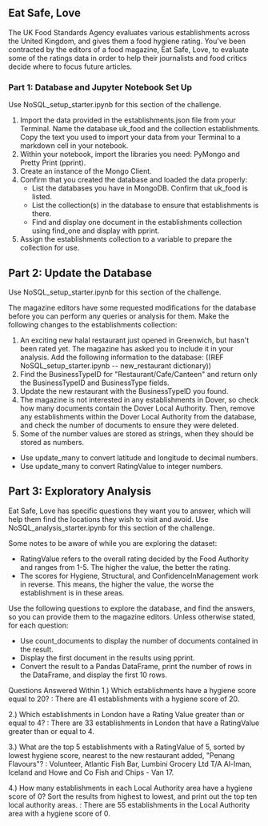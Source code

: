 ## Eat Safe, Love 
The UK Food Standards Agency evaluates various establishments across the United Kingdom, and gives them a food hygiene rating. You've been contracted by the editors of a food magazine, Eat Safe, Love, to evaluate some of the ratings data in order to help their journalists and food critics decide where to focus future articles.

### Part 1: Database and Jupyter Notebook Set Up
Use NoSQL_setup_starter.ipynb for this section of the challenge.

1. Import the data provided in the establishments.json file from your Terminal. Name the database uk_food and the collection establishments. Copy the text you used to import your data from your Terminal to a markdown cell in your notebook.
2. Within your notebook, import the libraries you need: PyMongo and Pretty Print (pprint).
3. Create an instance of the Mongo Client.
4. Confirm that you created the database and loaded the data properly:
   - List the databases you have in MongoDB. Confirm that uk_food is listed.
   - List the collection(s) in the database to ensure that establishments is there.
   - Find and display one document in the establishments collection using find_one and display with pprint.
5. Assign the establishments collection to a variable to prepare the collection for use.

## Part 2: Update the Database
Use NoSQL_setup_starter.ipynb for this section of the challenge.

The magazine editors have some requested modifications for the database before you can perform any queries or analysis for them. Make the following changes to the establishments collection:
  1. An exciting new halal restaurant just opened in Greenwich, but hasn't been rated yet. The magazine has asked you       to include it in your analysis. Add the following information to the database: ((REF NoSQL_setup_starter.ipynb --      new_restaurant dictionary))
2. Find the BusinessTypeID for "Restaurant/Cafe/Canteen" and return only the BusinessTypeID and BusinessType fields.
3. Update the new restaurant with the BusinessTypeID you found.
4. The magazine is not interested in any establishments in Dover, so check how many documents contain the Dover Local Authority. Then, remove any establishments within the Dover Local Authority from the database, and check the number of documents to ensure they were deleted.
5. Some of the number values are stored as strings, when they should be stored as numbers.
  - Use update_many to convert latitude and longitude to decimal numbers.
  - Use update_many to convert RatingValue to integer numbers.

## Part 3: Exploratory Analysis
Eat Safe, Love has specific questions they want you to answer, which will help them find the locations they wish to visit and avoid.
Use NoSQL_analysis_starter.ipynb for this section of the challenge.

Some notes to be aware of while you are exploring the dataset:
   - RatingValue refers to the overall rating decided by the Food Authority and ranges from 1-5. The higher the value,      the better the rating.
   - The scores for Hygiene, Structural, and ConfidenceInManagement work in reverse. This means, the higher the value, 
     the worse the establishment is in these areas.

Use the following questions to explore the database, and find the answers, so you can provide them to the magazine editors. Unless otherwise stated, for each question:
  - Use count_documents to display the number of documents contained in the result.
  - Display the first document in the results using pprint.
  - Convert the result to a Pandas DataFrame, print the number of rows in the DataFrame, and display the first 10 rows.

Questions Answered Within 
1.) Which establishments have a hygiene score equal to 20? : There are 41 establishments with a hygiene score of 20.

2.) Which establishments in London have a Rating Value greater than or equal to 4? : There are 33 establishments in London that have a RatingValue greater than or equal to 4.

3.) What are the top 5 establishments with a RatingValue of 5, sorted by lowest hygiene score, nearest to the new restaurant added, "Penang Flavours"? : Volunteer, Atlantic Fish Bar, Lumbini Grocery Ltd T/A Al-Iman, Iceland and Howe and Co Fish and Chips - Van 17. 

4.) How many establishments in each Local Authority area have a hygiene score of 0? Sort the results from highest to lowest, and print out the top ten local authority areas. : There are 55 establishments in the Local Authority area with a hygiene score of 0.